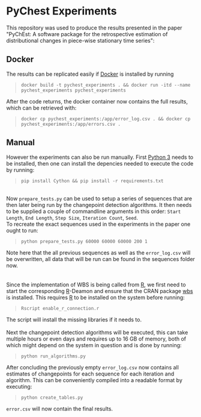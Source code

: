 # PyChest Experiments
This repository was used to produce the results presented in the paper "PyChEst: A software package for the retrospective estimation of distributional changes in  piece-wise stationary time series":

## Docker
The results can be replicated easily if [Docker](https://www.docker.com/) is installed by running
> `docker build -t pychest_experiments . && docker run -itd --name pychest_experiments pychest_experiments `

After the code returns, the docker container now contains the full results, which can be retrieved with: 

> `docker cp pychest_experiments:/app/error_log.csv . && docker cp pychest_experiments:/app/errors.csv .`

## Manual
However the experiments can also be run manually. First [Python 3](https://www.python.org/downloads/) needs to be installed, then one can install the depencies needed to execute the code by running:  
> `pip install Cython && pip install -r requirements.txt`

\
Now `prepare_tests.py` can be used to setup a series of sequences that are then later being run by the changepoint detection algorithms. It then needs to be supplied a couple of commandline arguments in this order: `Start Length`, `End Length`, `Step Size`, `Iteration Count`, `Seed`.  
To recreate the exact sequences used in the experiments in the paper one ought to run:  
> `python prepare_tests.py 60000 60000 60000 200 1`

Note here that the all previous sequences as well as the `error_log.csv` will be overwritten, all data that will be run can be found in the sequences folder now.\
\
\
Since the implementation of WBS is being called from [R](https://www.r-project.org/), we first need to start the corresponding [R](https://www.r-project.org/)-Deamon and ensure that the CRAN package [wbs](https://CRAN.R-project.org/package=wbs) is installed. This requires [R](https://www.r-project.org/) to be installed on the system before running:  
> `Rscript enable_r_connection.r`

The script will install the missing libraries if it needs to.  
\
Next the changepoint detection algorithms will be executed, this can take multiple hours or even days and requires up to 16 GB of memory, both of which might depend on the system in question and is done by running:
> `python run_algorithms.py`

After concluding the previously empty `error_log.csv` now contains all estimates of changepoints for each sequence for each iteration and algorithm. This can be conveniently compiled into a readable format by executing:
> `python create_tables.py`

`error.csv` will now contain the final results.

